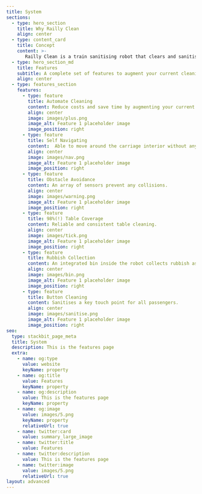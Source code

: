 ```yaml
---
title: System
sections:
  - type: hero_section
    title: Why Railly Clean
    align: center
  - type: content_card
    title: Concept
    content: >-
       Railly Clean is a train sanitising robot that clears and sanitises train tables while the train is out of transit to reduce the workload of cleaning staff Throughout the UK each year there are 1.7 billion passenger rail journeys Our vision is to augement the existing cleaning staff employed by rail operators with a robot workforce who would be able to speed up the process of cleaning and by reducing the number of repetetive tasks that cleaners have to carry out to allow them to deliver an improved passenger experience. Use cases? Once a train has finished its journeys for the day it needs to be cleaned.
  - type: hero_section_md
    title: Features
    subtitle: A complete set of features to augment your current cleaning solution.
    align: center
  - type: features_section
    features:
      - type: feature
        title: Automate Cleaning
        content: Reduce costs and save time by augmenting your current cleaning team with a Railly Clean robot .
        align: center
        image: images/plus.png
        image_alt: Feature 1 placeholder image
        image_position: right
      - type: feature
        title: Self Navigating
        content:  Able to move around the carriage interior without any assistance.
        align: center
        image: images/nav.png
        image_alt: Feature 1 placeholder image
        image_position: right
      - type: feature
        title: Obstacle Avoidance
        content: An array of sensors prevent any collisions.
        align: center
        image: images/warning.png
        image_alt: Feature 1 placeholder image
        image_position: right
      - type: feature
        title: 98%(!) Table Coverage
        content: Reliable and consistent table cleaning.
        align: center
        image: images/tick.png
        image_alt: Feature 1 placeholder image
        image_position: right
      - type: feature
        title: Rubbish Collection
        content: An integrated bin inside the robot collects rubbish as the robot moves along the carriage.
        align: center
        image: images/bin.png
        image_alt: Feature 1 placeholder image
        image_position: right
      - type: feature
        title: Button Cleaning
        content: Sanitises a key touch point for all passengers. 
        align: center
        image: images/sanitise.png
        image_alt: Feature 1 placeholder image
        image_position: right
seo:
  type: stackbit_page_meta
  title: System
  description: This is the features page
  extra:
    - name: og:type
      value: website
      keyName: property
    - name: og:title
      value: Features
      keyName: property
    - name: og:description
      value: This is the features page
      keyName: property
    - name: og:image
      value: images/5.png
      keyName: property
      relativeUrl: true
    - name: twitter:card
      value: summary_large_image
    - name: twitter:title
      value: Features
    - name: twitter:description
      value: This is the features page
    - name: twitter:image
      value: images/5.png
      relativeUrl: true
layout: advanced
---
```

